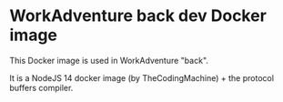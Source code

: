 # WorkAdventure back dev Docker image

This Docker image is used in WorkAdventure "back".

It is a NodeJS 14 docker image (by TheCodingMachine) + the protocol buffers compiler.
